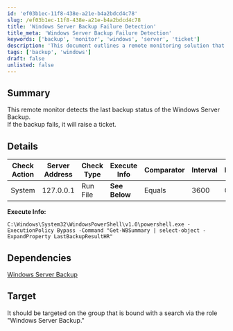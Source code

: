 ```yaml
---
id: 'ef03b1ec-11f8-438e-a21e-b4a2bdcd4c78'
slug: /ef03b1ec-11f8-438e-a21e-b4a2bdcd4c78
title: 'Windows Server Backup Failure Detection'
title_meta: 'Windows Server Backup Failure Detection'
keywords: ['backup', 'monitor', 'windows', 'server', 'ticket']
description: 'This document outlines a remote monitoring solution that detects the last backup status of Windows Server Backup. It raises a ticket if the backup fails, ensuring prompt attention to backup issues.'
tags: ['backup', 'windows']
draft: false
unlisted: false
---
```


## Summary

This remote monitor detects the last backup status of the Windows Server Backup.  
If the backup fails, it will raise a ticket.

## Details

| Check Action | Server Address | Check Type | Execute Info | Comparator | Interval | Result |
|--------------|----------------|------------|---------------|-------------|----------|------|
| System       | 127.0.0.1     | Run File   | **See Below**  | Equals | 3600     | 0 |

**Execute Info:**
```shell
C:\Windows\System32\WindowsPowerShell\v1.0\powershell.exe -ExecutionPolicy Bypass -Command "Get-WBSummary | select-object -ExpandProperty LastBackupResultHR"
```

## Dependencies

[Windows Server Backup](/docs/5cd09bd8-bf3c-431a-8ee6-e56bff349e50)

## Target

It should be targeted on the group that is bound with a search via the role "Windows Server Backup."